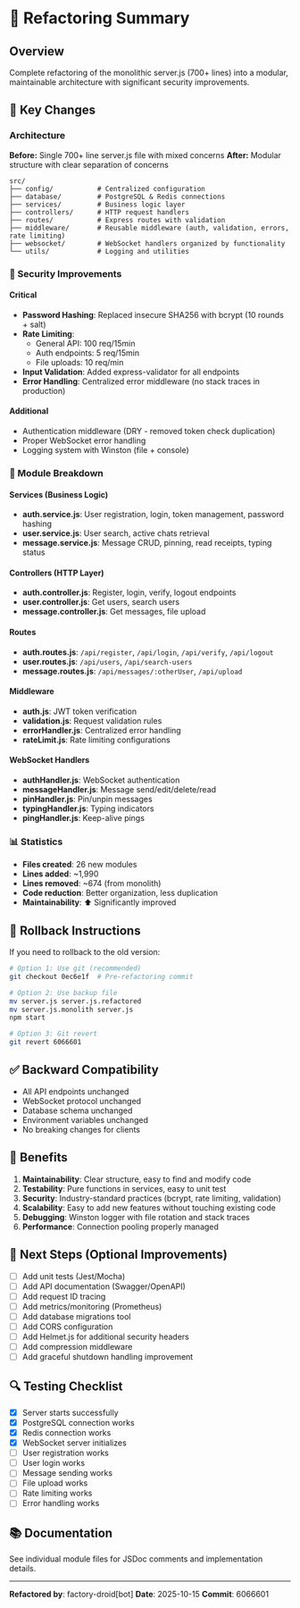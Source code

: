 # 🔄 Refactoring Summary

## Overview
Complete refactoring of the monolithic server.js (700+ lines) into a modular, maintainable architecture with significant security improvements.

## 🎯 Key Changes

### Architecture
**Before:** Single 700+ line server.js file with mixed concerns
**After:** Modular structure with clear separation of concerns

```
src/
├── config/           # Centralized configuration
├── database/         # PostgreSQL & Redis connections
├── services/         # Business logic layer
├── controllers/      # HTTP request handlers
├── routes/           # Express routes with validation
├── middleware/       # Reusable middleware (auth, validation, errors, rate limiting)
├── websocket/        # WebSocket handlers organized by functionality
└── utils/            # Logging and utilities
```

### 🔐 Security Improvements

#### Critical
- **Password Hashing**: Replaced insecure SHA256 with bcrypt (10 rounds + salt)
- **Rate Limiting**: 
  - General API: 100 req/15min
  - Auth endpoints: 5 req/15min
  - File uploads: 10 req/min
- **Input Validation**: Added express-validator for all endpoints
- **Error Handling**: Centralized error middleware (no stack traces in production)

#### Additional
- Authentication middleware (DRY - removed token check duplication)
- Proper WebSocket error handling
- Logging system with Winston (file + console)

### 📁 Module Breakdown

#### Services (Business Logic)
- **auth.service.js**: User registration, login, token management, password hashing
- **user.service.js**: User search, active chats retrieval
- **message.service.js**: Message CRUD, pinning, read receipts, typing status

#### Controllers (HTTP Layer)
- **auth.controller.js**: Register, login, verify, logout endpoints
- **user.controller.js**: Get users, search users
- **message.controller.js**: Get messages, file upload

#### Routes
- **auth.routes.js**: `/api/register`, `/api/login`, `/api/verify`, `/api/logout`
- **user.routes.js**: `/api/users`, `/api/search-users`
- **message.routes.js**: `/api/messages/:otherUser`, `/api/upload`

#### Middleware
- **auth.js**: JWT token verification
- **validation.js**: Request validation rules
- **errorHandler.js**: Centralized error handling
- **rateLimit.js**: Rate limiting configurations

#### WebSocket Handlers
- **authHandler.js**: WebSocket authentication
- **messageHandler.js**: Message send/edit/delete/read
- **pinHandler.js**: Pin/unpin messages
- **typingHandler.js**: Typing indicators
- **pingHandler.js**: Keep-alive pings

### 📊 Statistics

- **Files created**: 26 new modules
- **Lines added**: ~1,990
- **Lines removed**: ~674 (from monolith)
- **Code reduction**: Better organization, less duplication
- **Maintainability**: ⬆️ Significantly improved

## 🔄 Rollback Instructions

If you need to rollback to the old version:

```bash
# Option 1: Use git (recommended)
git checkout 0ec6e1f  # Pre-refactoring commit

# Option 2: Use backup file
mv server.js server.js.refactored
mv server.js.monolith server.js
npm start

# Option 3: Git revert
git revert 6066601
```

## ✅ Backward Compatibility

- All API endpoints unchanged
- WebSocket protocol unchanged
- Database schema unchanged
- Environment variables unchanged
- No breaking changes for clients

## 🚀 Benefits

1. **Maintainability**: Clear structure, easy to find and modify code
2. **Testability**: Pure functions in services, easy to unit test
3. **Security**: Industry-standard practices (bcrypt, rate limiting, validation)
4. **Scalability**: Easy to add new features without touching existing code
5. **Debugging**: Winston logger with file rotation and stack traces
6. **Performance**: Connection pooling properly managed

## 📝 Next Steps (Optional Improvements)

- [ ] Add unit tests (Jest/Mocha)
- [ ] Add API documentation (Swagger/OpenAPI)
- [ ] Add request ID tracing
- [ ] Add metrics/monitoring (Prometheus)
- [ ] Add database migrations tool
- [ ] Add CORS configuration
- [ ] Add Helmet.js for additional security headers
- [ ] Add compression middleware
- [ ] Add graceful shutdown handling improvement

## 🔍 Testing Checklist

- [x] Server starts successfully
- [x] PostgreSQL connection works
- [x] Redis connection works
- [x] WebSocket server initializes
- [ ] User registration works
- [ ] User login works
- [ ] Message sending works
- [ ] File upload works
- [ ] Rate limiting works
- [ ] Error handling works

## 📚 Documentation

See individual module files for JSDoc comments and implementation details.

---

**Refactored by**: factory-droid[bot]
**Date**: 2025-10-15
**Commit**: 6066601
